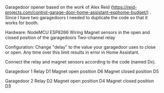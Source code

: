 Garagedoor opener based on the work of Alex Reid (https://reid-projects.com/control-garage-door-home-assistant-esphome-budget/) . 
Since I have two garagedoors I needed to duplicate the code so that it works for booth.

Hardware:
NodeMCU ESP8266
Wiring
Magnet sensors in the open and closed position of the garagedoors
Two-channel relay

Configuration:
Change "delay" to the value your garagedoor uses to close or open. Any time over this limit results in error in Home Assistant.

Connect the relay and magnet sensors according to the code (named Dx).

Garagedoor 1
Relay D1
Magnet open position D6
Magnet closed position D5

Garagedoor 2
Relay D2
Magnet open position D4
Magnet closed position D3
